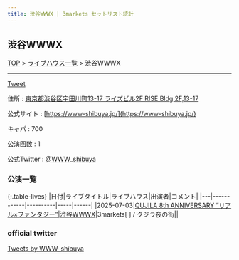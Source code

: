 ```yaml
---
title: 渋谷WWWX | 3markets セットリスト統計
---
```

## 渋谷WWWX

[TOP](/setlist/) > [ライブハウス一覧](livehouses.html) > 渋谷WWWX

___

<a href="https://twitter.com/share?ref_src=twsrc%5Etfw" data-text="3markets[ ]セットリスト > 渋谷WWWX" class="twitter-share-button" data-via="3markets" data-hashtags="3markets" data-related="3markets" data-show-count="false">Tweet</a>

住所
:    <a href="https://www.google.co.jp/maps/search/%E6%9D%B1%E4%BA%AC%E9%83%BD%E6%B8%8B%E8%B0%B7%E5%8C%BA%E5%AE%87%E7%94%B0%E5%B7%9D%E7%94%BA13-17%20%E3%83%A9%E3%82%A4%E3%82%BA%E3%83%93%E3%83%AB2F%20RISE%20Bldg%202F%2C13-17" rel="noopener noreferrer" target="_blank">東京都渋谷区宇田川町13-17 ライズビル2F RISE Bldg 2F,13-17</a>

公式サイト
:    [https://www-shibuya.jp/](https://www-shibuya.jp/)

キャパ
:    700

公演回数
: 1


公式Twitter
: <a href="https://twitter.com/WWW_shibuya">@WWW_shibuya</a>


### 公演一覧

{:.table-lives}
|日付|ライブタイトル|ライブハウス|出演者|コメント|
|---|------------|----------|-----|------|
|<span class="nowrap">2025-07-03</span>|[QUJILA 8th ANNIVERSARY ”リアル×ファンタジー”](live205.html)|[渋谷WWWX](livehouse037.html)|3markets[ ] / クジラ夜の街||




### official twitter

<a class="twitter-timeline" href="https://twitter.com/WWW_shibuya?ref_src=twsrc%5Etfw">Tweets by WWW_shibuya</a> <script async src="https://platform.twitter.com/widgets.js" charset="utf-8"></script>


<script async src="https://platform.twitter.com/widgets.js" charset="utf-8"></script>